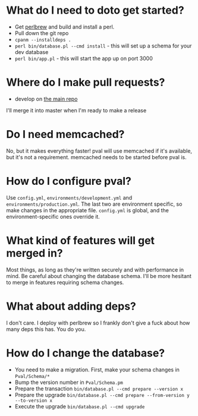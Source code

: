 # What do I need to doto get started?

* Get [perlbrew](http://perlbrew.pl/) and build and install a perl.
* Pull down the git repo
* `cpanm --installdeps .`
* `perl bin/database.pl --cmd install` - this will set up a schema for your dev database
* `perl bin/app.pl` - this will start the app up on port 3000

# Where do I make pull requests?

* develop on [the main repo](https://github.com/worr/pval)

I'll merge it into master when I'm ready to make a release

# Do I need memcached?

No, but it makes everything faster! pval will use memcached if it's available,
but it's not a requirement. memcached needs to be started before pval is.

# How do I configure pval?

Use `config.yml`, `environments/development.yml` and
`environments/production.yml`. The last two are environment specific, so make
changes in the appropriate file. `config.yml` is global, and the
environment-specific ones override it.

# What kind of features will get merged in?

Most things, as long as they're written securely and with performance in mind.
Be careful about changing the database schema. I'll be more hesitant to
merge in features requiring schema changes.

# What about adding deps?

I don't care. I deploy with perlbrew so I frankly don't give a fuck about how
many deps this has. You do you.

# How do I change the database?

* You need to make a migration. First, make your schema changes in
`Pval/Schema/*`
* Bump the version number in `Pval/Schema.pm`
* Prepare the transaction `bin/database.pl --cmd prepare --version x`
* Prepare the upgrade `bin/database.pl --cmd prepare --from-version y --to-version x`
* Execute the upgrade `bin/database.pl --cmd upgrade`
